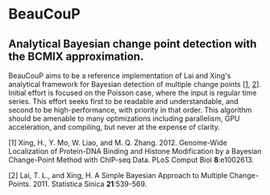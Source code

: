 BeauCouP
========
Analytical Bayesian change point detection with the BCMIX approximation.
--------

BeauCouP aims to be a reference implementation of Lai and Xing's analytical
framework for Bayesian detection of multiple change points \[[1](#xingetal),
[2](#laixing)\]. Initial
effort is focused on the Poisson case, where the input is regular time series.
This effort seeks first to be readable and understandable, and second to be
high-performance, with priority in that order. This algorithm should be
amenable to many optimizations including parallelism, GPU acceleration, and
compiling, but never at the expense of clarity.

<p id="xingetal">[1] Xing, H., Y. Mo, W. Liao, and M. Q. Zhang. 2012. Genome-Wide
Localization of Protein-DNA Binding and Histone Modification by a Bayesian
Change-Point Method with ChIP-seq Data. PLoS Comput Biol <b>8</b>:e1002613.</p>

<p id="leixing">[2] Lai, T. L., and Xing, H. A Simple Bayesian Approach to Multiple
Change-Points. 2011. Statistica Sinica <b>21</b>:539-569.</p>
